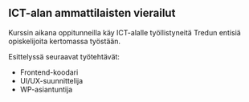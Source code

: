 ## ICT-alan ammattilaisten vierailut

Kurssin aikana oppitunneilla käy ICT-alalle työllistyneitä Tredun entisiä opiskelijoita kertomassa työstään.

Esittelyssä seuraavat työtehtävät:

- Frontend-koodari
- UI/UX-suunnittelija
- WP-asiantuntija
